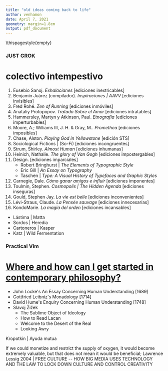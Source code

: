 ```yaml
---
title: "old ideas coming back to life"
author: venhamon
date: April 7, 2021
geometry: margin=1.8cm
output: pdf_document
---
```


\thispagestyle{empty}

### JUST GROK
# colectivo intempestivo
1. Eusebio Sanoj. _Exhalacianes_ [ediciones inextricables]
2. Benjamín Juárez (compilador). _Inspiraciones | AAVV_ [ediciones invisibles]
3. Fred Rohé. _Zen of Running_ [ediciones inmóviles]
4. Anataliy Protopopov. _Tratado Sobre el Amor_ [ediciones intratables] 
5. Hammersley, Martyn y Atkinson, Paul. _Etnografía_ [ediciones imperturbables]
6. Moore, A.; Williams III, J. H. & Gray, M.. _Promethea_ [ediciones imposibles]
7. Chase, Alston. _Playing God in Yellowstone_ [edición STS]
8. Sociological Fictions | (So-Fi) [ediciones incongruentes]
9. Strum, Shirley. _Almost Human_ [ediciones inhumanas]
10. Heinich, Nathalie. _The glory of Van Gogh_ [ediciones impostergables]
11. Design. [ediciones imparciales]
	- Robert Bringhurst | _The Elements of Typographic Style_
	- Eric Gill | _An Essay on Typography_
	- Taschen | _Type: A Visual History of Typefaces and Graphic Styles_
12. Carnegie, Dale. _Cómo ganar amigos e influir_ [ediciones imponentes]
13. Toulmin, Stephen. _Cosmopolis | The Hidden Agenda_ [ediciones inseguras]
14. Gould, Stephen Jay. _La vie est belle_ [ediciones inconvenientes]
15. Lévi-Straus, Claude. _La Pensée sauvage_ [ediciones innecesarias]
16. KondoMarie. _La magia del orden_ [ediciones incansables]

- Lástima | Matta
- Sordos | Heredia
- Cartoneros | Kasper
- Katz | Wild Fermentation

### Practical Vim

# [Where and how can I get started in contemporary philosophy?](https://philosophy.stackexchange.com/questions/256/where-and-how-can-i-get-started-in-contemporary-philosophy/6794#6794)
- John Locke's An Essay Concerning Human Understanding [1689]
- Gottfried Leibniz's Monadology [1714]
- David Hume's Enquiry Concerning Human Understanding [1748]
- Slavoj Žižek
	- The Sublime Object of Ideology
	- How to Read Lacan
	- Welcome to the Desert of the Real
	- Looking Awry

Kropotkin | Ayuda mutua

If we could monetize and restrict the supply of oxygen, it would become extremely valuable, but that does not mean it would be beneficial;
Lawrence Lessig 2004 | FREE CULTURE -- HOW BIG MEDIA USES TECHNOLOGY AND THE LAW TO LOCK DOWN CULTURE AND CONTROL CREATIVITY 
